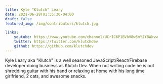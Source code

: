 ```yaml
---
title: Kyle "Klutch" Leary
date: 2021-06-28T01:35:30-04:00
draft: false
featured_img: /img/contributors/klutch.jpg

links: 
    youtube: https://www.youtube.com/channel/UCrIC6P1BVbV8w5mYJYBWkvw
    twitter: https://twitter.com/klutchdev
    github: https://github.com/klutchdev
---
```


Kyle Leary aka "Klutch" is a well seasoned JavaScript/React/Firebase developer doing business as Klutch Dev. When not writing code he is out shredding guitar with his band or relaxing at home with his long time girlfriend, 2 cats, and awesome snacks.
